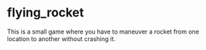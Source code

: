 # flying_rocket

This is a small game where you have to maneuver a rocket from one location to another without crashing it.
